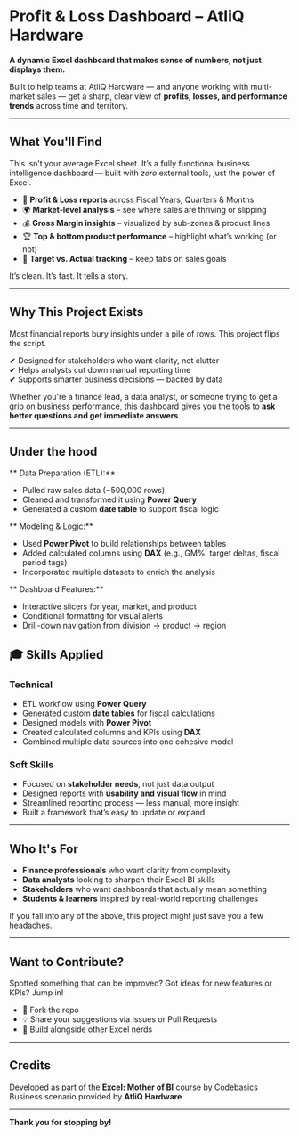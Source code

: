 #  Profit & Loss Dashboard – AtliQ Hardware

**A dynamic Excel dashboard that makes sense of numbers, not just displays them.**

Built to help teams at AtliQ Hardware — and anyone working with multi-market sales — get a sharp, clear view of **profits, losses, and performance trends** across time and territory.

---

##  What You'll Find

This isn’t your average Excel sheet. It’s a fully functional business intelligence dashboard — built with *zero* external tools, just the power of Excel.

- 📅 **Profit & Loss reports** across Fiscal Years, Quarters & Months  
- 🌍 **Market-level analysis** – see where sales are thriving or slipping  
- 💰 **Gross Margin insights** – visualized by sub-zones & product lines  
- 🏆 **Top & bottom product performance** – highlight what’s working (or not)  
- 🎯 **Target vs. Actual tracking** – keep tabs on sales goals

It’s clean. It’s fast. It tells a story.

---

##  Why This Project Exists

Most financial reports bury insights under a pile of rows. This project flips the script.

✔ Designed for stakeholders who want clarity, not clutter  
✔ Helps analysts cut down manual reporting time  
✔ Supports smarter business decisions — backed by data

Whether you're a finance lead, a data analyst, or someone trying to get a grip on business performance, this dashboard gives you the tools to **ask better questions and get immediate answers**.

---

## Under the hood

** Data Preparation (ETL):**  
- Pulled raw sales data (~500,000 rows)  
- Cleaned and transformed it using **Power Query**  
- Generated a custom **date table** to support fiscal logic

** Modeling & Logic:**  
- Used **Power Pivot** to build relationships between tables  
- Added calculated columns using **DAX** (e.g., GM%, target deltas, fiscal period tags)  
- Incorporated multiple datasets to enrich the analysis

** Dashboard Features:**  
- Interactive slicers for year, market, and product  
- Conditional formatting for visual alerts  
- Drill-down navigation from division → product → region



## 🎓 Skills Applied

###  Technical

- ETL workflow using **Power Query**
- Generated custom **date tables** for fiscal calculations
- Designed models with **Power Pivot**
- Created calculated columns and KPIs using **DAX**
- Combined multiple data sources into one cohesive model

###  Soft Skills

- Focused on **stakeholder needs**, not just data output  
- Designed reports with **usability and visual flow** in mind  
- Streamlined reporting process — less manual, more insight  
- Built a framework that’s easy to update or expand

---

##  Who It's For

- **Finance professionals** who want clarity from complexity  
- **Data analysts** looking to sharpen their Excel BI skills  
- **Stakeholders** who want dashboards that actually mean something  
- **Students & learners** inspired by real-world reporting challenges

If you fall into any of the above, this project might just save you a few headaches.

---

##  Want to Contribute?

Spotted something that can be improved? Got ideas for new features or KPIs? Jump in!

- 🍴 Fork the repo  
- 💡 Share your suggestions via Issues or Pull Requests  
- 🔧 Build alongside other Excel nerds

---

##  Credits

Developed as part of the **Excel: Mother of BI** course by Codebasics  
Business scenario provided by **AtliQ Hardware**

---

**Thank you for stopping by!** 

